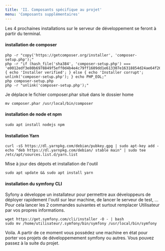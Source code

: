 ```yaml
---
title: 'II. Composants spécifique au projet'
menu: 'Composants supplémentaires'
---
```


Les 4 prochaines installations sur le serveur de développement se feront à partir du terminal.  

#### installation de composer

	php -r "copy('https://getcomposer.org/installer', 'composer-setup.php');" 
	php -r "if (hash_file('sha384', 'composer-setup.php') === 'e0012edf3e80b6978849f5eff0d4b4e4c79ff1609dd1e613307e16318854d24ae64f26d17af3ef0bf7cfb710ca74755a') { echo 'Installer verified'; } else { echo 'Installer corrupt'; unlink('composer-setup.php'); } echo PHP_EOL;"
	php composer-setup.php
	php -r "unlink('composer-setup.php');"

Je déplace le fichier composer.phar situé dans le dossier home

	mv composer.phar /usr/local/bin/composer

#### installation de node et npm

	sudo apt install nodejs npm
    
#### Installation Yarn

	curl -sS https://dl.yarnpkg.com/debian/pubkey.gpg | sudo apt-key add -  
    echo "deb https://dl.yarnpkg.com/debian/ stable main" | sudo tee /etc/apt/sources.list.d/yarn.list

Mise à jour des dépots et installation de l'outil

    sudo apt update && sudo apt install yarn

#### installation du symfony CLI
Syfony a développe un installateur pour permettre aux développeurs de déployer rapidement l'outil sur leur machine, de lancer le serveur de test, ... Pour cela lancer les 2 commandes suivantes et surtout remplacer Utilisateur par vos propres informations.

    wget https://get.symfony.com/cli/installer -O - | bash
    sudo mv /home/utilisateur/.symfony/bin/symfony /usr/local/bin/symfony

Voila. A partir de ce moment vous possédez une machine en état pour porter vos projets de développemement symfony ou autres. Vous pouvez passez à la suite du projet.